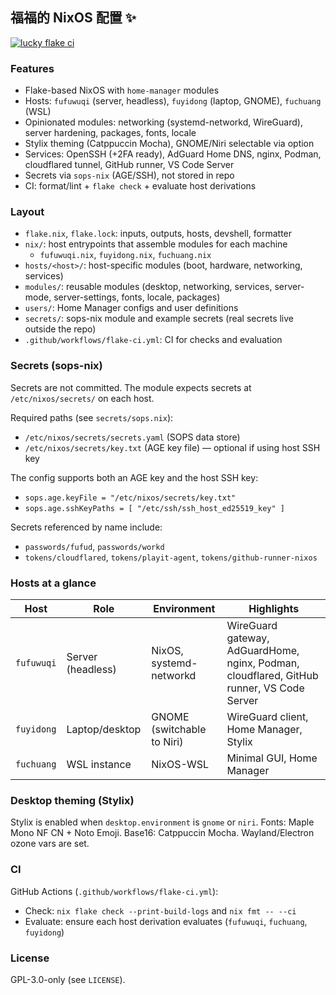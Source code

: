 ## 福福的 NixOS 配置 ✨

[![lucky flake ci](https://github.com/categoricalcat/nixos/actions/workflows/flake-ci.yml/badge.svg?branch=main)](https://github.com/categoricalcat/nixos/actions/workflows/flake-ci.yml)

### Features

- Flake-based NixOS with `home-manager` modules
- Hosts: `fufuwuqi` (server, headless), `fuyidong` (laptop, GNOME), `fuchuang` (WSL)
- Opinionated modules: networking (systemd-networkd, WireGuard), server hardening, packages, fonts, locale
- Stylix theming (Catppuccin Mocha), GNOME/Niri selectable via option
- Services: OpenSSH (+2FA ready), AdGuard Home DNS, nginx, Podman, cloudflared tunnel, GitHub runner, VS Code Server
- Secrets via `sops-nix` (AGE/SSH), not stored in repo
- CI: format/lint + `flake check` + evaluate host derivations

### Layout

- `flake.nix`, `flake.lock`: inputs, outputs, hosts, devshell, formatter
- `nix/`: host entrypoints that assemble modules for each machine
  - `fufuwuqi.nix`, `fuyidong.nix`, `fuchuang.nix`
- `hosts/<host>/`: host-specific modules (boot, hardware, networking, services)
- `modules/`: reusable modules (desktop, networking, services, server-mode, server-settings, fonts, locale, packages)
- `users/`: Home Manager configs and user definitions
- `secrets/`: sops-nix module and example secrets (real secrets live outside the repo)
- `.github/workflows/flake-ci.yml`: CI for checks and evaluation

### Secrets (sops-nix)

Secrets are not committed. The module expects secrets at `/etc/nixos/secrets/` on each host.

Required paths (see `secrets/sops.nix`):

- `/etc/nixos/secrets/secrets.yaml` (SOPS data store)
- `/etc/nixos/secrets/key.txt` (AGE key file) — optional if using host SSH key

The config supports both an AGE key and the host SSH key:

- `sops.age.keyFile = "/etc/nixos/secrets/key.txt"`
- `sops.age.sshKeyPaths = [ "/etc/ssh/ssh_host_ed25519_key" ]`

Secrets referenced by name include:

- `passwords/fufud`, `passwords/workd`
- `tokens/cloudflared`, `tokens/playit-agent`, `tokens/github-runner-nixos`

### Hosts at a glance

| Host | Role | Environment | Highlights |
| --- | --- | --- | --- |
| `fufuwuqi` | Server (headless) | NixOS, systemd-networkd | WireGuard gateway, AdGuardHome, nginx, Podman, cloudflared, GitHub runner, VS Code Server |
| `fuyidong` | Laptop/desktop | GNOME (switchable to Niri) | WireGuard client, Home Manager, Stylix |
| `fuchuang` | WSL instance | NixOS-WSL | Minimal GUI, Home Manager |

### Desktop theming (Stylix)

Stylix is enabled when `desktop.environment` is `gnome` or `niri`. Fonts: Maple Mono NF CN + Noto Emoji. Base16: Catppuccin Mocha. Wayland/Electron ozone vars are set.

### CI

GitHub Actions (`.github/workflows/flake-ci.yml`):

- Check: `nix flake check --print-build-logs` and `nix fmt -- --ci`
- Evaluate: ensure each host derivation evaluates (`fufuwuqi`, `fuchuang`, `fuyidong`)

### License

GPL-3.0-only (see `LICENSE`).


